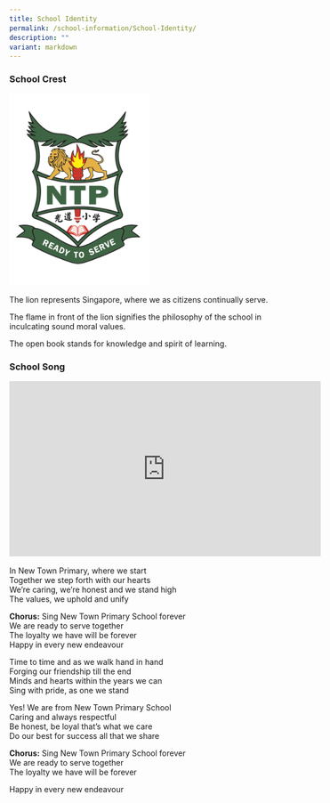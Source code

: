 ```yaml
---
title: School Identity
permalink: /school-information/School-Identity/
description: ""
variant: markdown
---
```

### School Crest

<img style="width: 50%;" src="/images/About%20Us/Crest%20only%20(coloured%20no%20background).png">

The lion represents Singapore, where we as citizens continually serve.

The flame in front of the lion signifies the philosophy of the school in inculcating sound moral values.

The open book stands for knowledge and spirit of learning.


### School Song

<iframe width="560" height="315" src="https://www.youtube.com/embed/Gn7WNLQnXPo" title="YouTube video player" frameborder="0" allow="accelerometer; autoplay; clipboard-write; encrypted-media; gyroscope; picture-in-picture" allowfullscreen=""></iframe>

In New Town Primary, where we start<br>
Together we step forth with our hearts<br>
We’re caring, we’re honest and we stand high<br>
The values, we uphold and unify  <br>

**Chorus:**  Sing New Town Primary School forever<br>
We are ready to serve together<br>
The loyalty we have will be forever<br>
Happy in every new endeavour  <br>

Time to time and as we walk hand in hand<br>
Forging our friendship till the end<br>
Minds and hearts within the years we can<br>
Sing with pride, as one we stand  <br>

Yes! We are from New Town Primary School<br>
Caring and always respectful<br>
Be honest, be loyal that’s what we care<br>
Do our best for success all that we share  <br>

**Chorus:**  Sing New Town Primary School forever<br>
We are ready to serve together<br>
The loyalty we have will be forever<br>

Happy in every new endeavour